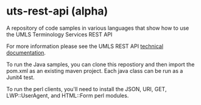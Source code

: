 # uts-rest-api (alpha)
A repository of code samples in various languages that show how to use the UMLS Terminology Services REST API

For more information please see the UMLS REST API [technical documentation](https://documentation.uts.nlm.nih.gov/rest/home.html).

To run the Java samples, you can clone this repostiory and then import the pom.xml as an existing maven project.  Each java class can be run as a Junit4 test.

To run the perl clients, you'll need to install the JSON, URI, GET, LWP::UserAgent, and HTML::Form perl modules.
